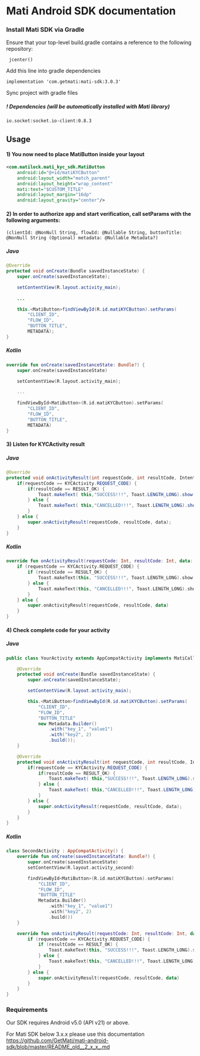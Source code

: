 # Mati Android SDK documentation 


### Install Mati SDK via Gradle

Ensure that your top-level build.gradle contains a reference to the following repository:

	 jcenter()

Add this line into gradle dependencies
  
    implementation 'com.getmati:mati-sdk:3.0.3'
    
Sync project with gradle files
    
##### ! Dependencies (will be automatically installed with Mati library)
    
    io.socket:socket.io-client:0.8.3

## Usage

#### 1) You now need to place MatiButton inside your layout
```xml    
<com.matilock.mati_kyc_sdk.MatiButton
    android:id="@+id/matiKYCButton"
    android:layout_width="match_parent"
    android:layout_height="wrap_content"
    mati:text="$CUSTOM_TITLE" 
    android:layout_margin="16dp"
    android:layout_gravity="center"/>
```

#### 2) In order to authorize app and start verification, call setParams with the following arguments:
`(clientId: @NonNull String, flowId: @Nullable String, buttonTitle:  @NonNull String (Optional) metadata: @Nullable Metadata?)` 

##### Java
```Java
@Override
protected void onCreate(Bundle savedInstanceState) {
    super.onCreate(savedInstanceState);

    setContentView(R.layout.activity_main);
    
    ...

    this.<MatiButton>findViewById(R.id.matiKYCButton).setParams(
        "CLIENT_ID", 
        "FLOW_ID", 
        "BUTTON_TITLE", 
        METADATA);
}
```

##### Kotlin
```kotlin
override fun onCreate(savedInstanceState: Bundle?) {
    super.onCreate(savedInstanceState)

    setContentView(R.layout.activity_main);

    ...
    
    findViewById<MatiButton>(R.id.matiKYCButton).setParams(
        "CLIENT_ID", 
        "FLOW_ID", 
        "BUTTON_TITLE", 
        METADATA)
}
```

#### 3) Listen for KYCActivity result

##### Java
```Java
@Override
protected void onActivityResult(int requestCode, int resultCode, Intent data) {
    if(requestCode == KYCActivity.REQUEST_CODE) {
        if(resultCode == RESULT_OK) {
            Toast.makeText( this,"SUCCESS!!!", Toast.LENGTH_LONG).show();
        } else {
            Toast.makeText( this,"CANCELLED!!!", Toast.LENGTH_LONG).show();
        }
    } else {
        super.onActivityResult(requestCode, resultCode, data);
    }
}
```

##### Kotlin
```Kotlin
override fun onActivityResult(requestCode: Int, resultCode: Int, data: Intent?) {
    if (requestCode == KYCActivity.REQUEST_CODE) {
        if (resultCode == RESULT_OK) {
            Toast.makeText(this, "SUCCESS!!!", Toast.LENGTH_LONG).show()
        } else {
            Toast.makeText(this, "CANCELLED!!!", Toast.LENGTH_LONG).show()
        }
    } else {
        super.onActivityResult(requestCode, resultCode, data)
    }
}
```
    
#### 4) Check complete code for your activity

##### Java
```java
public class YourActivity extends AppCompatActivity implements MatiCallback {

    @Override
    protected void onCreate(Bundle savedInstanceState) {
        super.onCreate(savedInstanceState);

        setContentView(R.layout.activity_main);

        this.<MatiButton>findViewById(R.id.matiKYCButton).setParams(
            "CLIENT_ID", 
            "FLOW_ID", 
            "BUTTON_TITLE"
            new Metadata.Builder()
                .with("key_1", "value1")
                .with("key2", 2)
                .build());
    }

    @Override
    protected void onActivityResult(int requestCode, int resultCode, Intent data) {
        if(requestCode == KYCActivity.REQUEST_CODE) {
            if(resultCode == RESULT_OK) {
                Toast.makeText( this,"SUCCESS!!!", Toast.LENGTH_LONG).show();
            } else {
                Toast.makeText( this,"CANCELLED!!!", Toast.LENGTH_LONG).show();
            }
        } else {
            super.onActivityResult(requestCode, resultCode, data);
        }
    }
}
```

##### Kotlin
```kotlin
class SecondActivity : AppCompatActivity() {
    override fun onCreate(savedInstanceState: Bundle?) {
        super.onCreate(savedInstanceState)
        setContentView(R.layout.activity_second)

        findViewById<MatiButton>(R.id.matiKYCButton).setParams(
            "CLIENT_ID", 
            "FLOW_ID", 
            "BUTTON_TITLE"
            Metadata.Builder()
                .with("key_1", "value1")
                .with("key2", 2)
                .build())
    }

    override fun onActivityResult(requestCode: Int, resultCode: Int, data: Intent?) {
        if (requestCode == KYCActivity.REQUEST_CODE) {
            if (resultCode == RESULT_OK) {
                Toast.makeText(this, "SUCCESS!!!", Toast.LENGTH_LONG).show()
            } else {
                Toast.makeText(this, "CANCELLED!!!", Toast.LENGTH_LONG).show()
            }
        } else {
            super.onActivityResult(requestCode, resultCode, data)
        }
    }
}
```

    
### Requirements 
   
Our SDK requires Android v5.0 (API v21) or above.

   For Mati SDK below 3.x.x please use this documentation https://github.com/GetMati/mati-android-sdk/blob/master/README_old__2_x_x_.md

